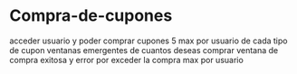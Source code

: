 # Compra-de-cupones
acceder usuario y poder comprar cupones 5 max por usuario de cada tipo de cupon
ventanas emergentes de cuantos deseas comprar 
ventana de compra exitosa y error por exceder la compra max por usuario

